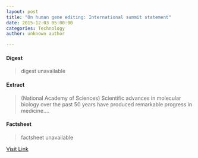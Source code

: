 ```yaml
---
layout: post
title: "On human gene editing: International summit statement"
date: 2015-12-03 05:00:00
categories: Technology
author: unknown author

---
```



#### Digest
>digest unavailable

#### Extract
>(National Academy of Sciences) Scientific advances in molecular biology over the past 50 years have produced remarkable progress in medicine....

#### Factsheet
>factsheet unavailable

[Visit Link](http://www.eurekalert.org/pub_releases/2015-12/naos-ohg120315.php)


